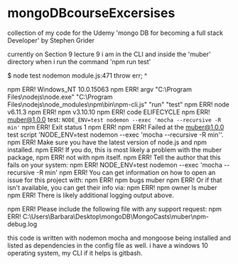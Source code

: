 # mongoDBcourseExcersises
collection of my code for the Udemy 'mongo DB for becoming a full stack Developer' by Stephen Grider

currently on Section 9 lecture 9
i am in the CLI and inside the 'muber' directory when i run the command 'npm run test'

$ node test nodemon
module.js:471
    throw err;
    ^

npm ERR! Windows_NT 10.0.15063
npm ERR! argv "C:\\Program Files\\nodejs\\node.exe" "C:\\Program Files\\nodejs\\node_modules\\npm\\bin\\npm-cli.js" "run" "test"
npm ERR! node v6.11.3
npm ERR! npm  v3.10.10
npm ERR! code ELIFECYCLE
npm ERR! muber@1.0.0 test: `NODE_ENV=test nodemon --exec 'mocha --recursive -R min'`
npm ERR! Exit status 1
npm ERR!
npm ERR! Failed at the muber@1.0.0 test script 'NODE_ENV=test nodemon --exec 'mocha --recursive -R min''.
npm ERR! Make sure you have the latest version of node.js and npm installed.
npm ERR! If you do, this is most likely a problem with the muber package,
npm ERR! not with npm itself.
npm ERR! Tell the author that this fails on your system:
npm ERR!     NODE_ENV=test nodemon --exec 'mocha --recursive -R min'
npm ERR! You can get information on how to open an issue for this project with:
npm ERR!     npm bugs muber
npm ERR! Or if that isn't available, you can get their info via:
npm ERR!     npm owner ls muber
npm ERR! There is likely additional logging output above.

npm ERR! Please include the following file with any support request:
npm ERR!     C:\Users\Barbara\Desktop\mongoDB\MongoCasts\muber\npm-debug.log


this code is written with nodemon mocha and mongoose being installed and listed as dependencies in the config file as well.
i have a windows 10 operating system, my CLI if it helps is gitbash.

